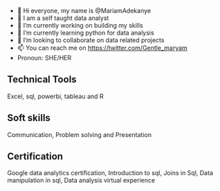 - 👋 Hi everyone, my name is @MariamAdekanye
- 👀 I am a self taught data analyst
- 🌱 I’m currently working on building my skills
- 🌱 I’m currently learning python for data analysis
- 💞️ I’m looking to collaborate on data related projects
- 📫 You can reach me on https://twitter.com/Gentle_maryam
- Pronoun: SHE/HER

## Technical Tools
Excel, sql, powerbi, tableau and R

## Soft skills
Communication, Problem solving and Presentation

## Certification
Google data analytics certification, Introduction to sql, Joins in Sql, Data manipulation in sql, Data analysis virtual experience
<!---
MariamAdekanye/MariamAdekanye is a ✨ special ✨ repository because its `README.md` (this file) appears on your GitHub profile.
You can click the Preview link to take a look at your changes.
--->
